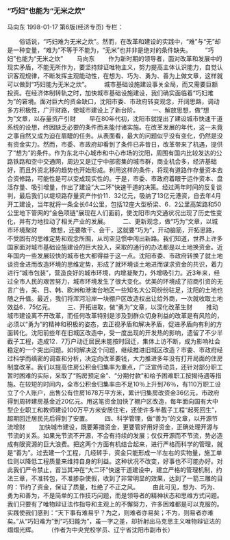 ### “巧妇”也能为“无米之炊”
马向东
1998-01-17
第6版(经济专页)
专栏：

　　俗话说，“巧妇难为无米之炊”。然而，在改革和建设的实践中，“难”与“无”却是一种变量，“难为”不等于不能为，“无米”也并非是绝对的条件缺失。
　　“巧妇”也能为“无米之炊”
　　马向东
　　作为新时期的领导者，面对改革和发展中的现实矛盾，不能无所作为，要坚持辩证唯物主义，努力提高主体认识能力，自觉认识客观规律，不断发挥主观能动性，在想为、巧为、勇为、善为上做文章，这样就可以做到“巧妇能为无米之炊”。
　　城市基础设施建设事关全局，而又需要巨额投资。在经济体制转轨之时，加快城市基础设施建设，我们确实面临着“巧妇难为”的窘境。面对巨大的资金缺口，沈阳市委、市政府转变观念，开阔思路，调动多方积极性，广开财路，使城市建设上了新台阶。
　　一、解放思想，做“想为”文章，以存量资产引财
　　早在80年代初，沈阳市就提出了建设城市快速干道系统的设想，终因缺乏必要的条件而未能付诸实施。在改革发展的年代，这一未竟之事自然又成为迫在眉睫的任务。从表面看，最大的问题似乎没有变化，仍然是没有资金实力。然而，市委、市政府却看到了条件已非昔日，改革带来了机遇，提供了“想为”的条件。作为东北中心城市和中心市场的沈阳，周围有国内比较发达的公路铁路和空中交通网，周边又是辽宁中部密集的城市群，商业机会多，经济基础好，而且外资北移的趋势也开始形成。利用这样的条件，将现有道路作存量资本去合资修路，可能性是可以变成现实性的。于是，市委、市政府着眼于运作资本、盘活存量、吸引增量，作出了建设“大二环”快速干道的决策。经过两年时间的反复谈判，最后我们以堤坝路存量资产作价11．32亿元，吸纳了13亿元港资，自去年4月开工建设，当年就将一条全长64公里，包括12座大型桥梁、6．2公里高架路和50公里地下管网的“金色项链”展现在人们面前，使沈阳市内交通状况出现了历史性变化，并有力地拉动了相关产业的发展。
　　二、更新观念，做“巧为”文章，以城市环境聚财
　　敢想，还要敢干、会干，这就要“巧为”，开动脑筋，开拓思路，不受固有的思维定势和观念所囿，从司空见惯中闯出新路。我们知道，世界上许多国家面对城市基础设施建设的巨大投入，采取的通行的办法都是以土地换资金。近年国内一些发展较快的城市也大都得益于这一点。沈阳市委、市政府转换了就土地谈资金进而改造环境的思维定势，形成了就环境谈土地进而谋求资金的共识，着力进行“城市包装”，营造良好的城市环境，内增凝聚力，外增吸引力。近3年来，经过全市人民的艰苦努力，城市环境发生了很大变化。优美的环境成了招商引资的无言广告，美、日、韩、欧洲和港澳台地区一些知名大公司纷纷驻足，沈阳的土地也随之升值。最近，我们将浑河沿岸一块棚户区改造权出让给外商，一次就收取土地效益6．75亿元。
　　三、开拓进取，做“勇为”文章，以深化改革生财
　　推动城市建设离不开改革，而任何改革特别是涉及到群众切身利益的改革是有风险的，必须以“勇为”的精神和积极的姿态，去正视矛盾和解决矛盾，促进矛盾向有利的方面转化。沈阳前些年在旧城区改造中，受一度出现的开发热的影响，遗留了不少半截子工程，造成12．7万户动迁居民未能按时回迁，集体上访不断，成为影响社会稳定的一个突出问题。如何解决这个问题，继续推进旧城区改造？市委、市政府经过科学而缜密的调查和分析，决定向改革要钱，大力推进多年没有打开局面的住房制度改革。我们以提高住房公积金归集率为重点，广泛宣传动员，还针对部分职工暂时困难的实际，采取了“购房预定金”、“分期付款”和给予困难职工按揭待遇等措施。在较短的时间内，全市公积金归集率由不足10％上升到76％，有110万职工设立了个人账户，出售公有住房1678万平方米，累计归集房改资金36亿元，市政府得到周转建房基金近20亿元。用这笔资金加快了棚户区改造，每年面向国有大中型企业职工和教师建设100万平方米安居住宅，还使许多半截子工程“起死回生”，超期回迁居民先后得到了安置。
　　四、科学管理，做“善为”的文章，以开源节流增财
　　加快城市建设，既要筹措资金，更要管好用好资金，正确处理开源与节流的关系。如果光节流不开源，不会有持续的发展；仅仅开源而不节流，势必造成有限资源的巨大浪费。把这两个方面有机结合起来，进行严格而科学的管理，就是“善为”。过去建一个工程，几经转手，资金只能形成一半左右的实物量，施工单位则以降低工程质量来维持自身的利益。这种状况不改变，好事也不可能办好。对此我们严令禁止，首当其冲在“大二环”快速干道建设中，建立严格的管理机制，约法三章，不准转包，不准掺杂使假，收到了非常明显的效果，达到了一箭三雕的目的：节约了资金，保证了质量，杜绝了不正之风。
　　由此可见，想为、巧为、勇为和善为，不是简单的工作技巧问题，而是领导者的精神状态和思维方式问题。我们只要有了唯物辩证法作指导和主观上的不懈努力，许多困难都是可以克服的。实践使我们感到：“天下事有难易乎？为之，则难者亦易矣；不为，则易者亦难矣。”从“巧妇难为”到“巧妇能为”，虽一字之差，却折射出马克思主义唯物辩证法的熠熠光辉。
　　（作者为中央党校学员、辽宁省沈阳市副市长）
